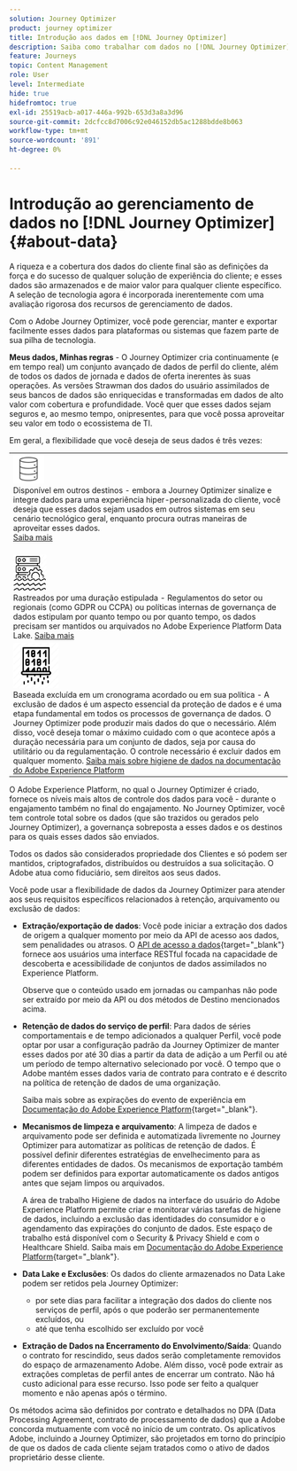 ```yaml
---
solution: Journey Optimizer
product: journey optimizer
title: Introdução aos dados em [!DNL Journey Optimizer]
description: Saiba como trabalhar com dados no [!DNL Journey Optimizer]
feature: Journeys
topic: Content Management
role: User
level: Intermediate
hide: true
hidefromtoc: true
exl-id: 25519acb-a017-446a-992b-653d3a8a3d96
source-git-commit: 2dcfcc8d7006c92e046152db5ac1288bdde8b063
workflow-type: tm+mt
source-wordcount: '891'
ht-degree: 0%

---
```


# Introdução ao gerenciamento de dados no [!DNL Journey Optimizer] {#about-data}

A riqueza e a cobertura dos dados do cliente final são as definições da força e do sucesso de qualquer solução de experiência do cliente; e esses dados são armazenados e de maior valor para qualquer cliente específico. A seleção de tecnologia agora é incorporada inerentemente com uma avaliação rigorosa dos recursos de gerenciamento de dados.

Com o Adobe Journey Optimizer, você pode gerenciar, manter e exportar facilmente esses dados para plataformas ou sistemas que fazem parte de sua pilha de tecnologia.

**Meus dados, Minhas regras** - O Journey Optimizer cria continuamente (e em tempo real) um conjunto avançado de dados de perfil do cliente, além de todos os dados de jornada e dados de oferta inerentes às suas operações. As versões Strawman dos dados do usuário assimilados de seus bancos de dados são enriquecidas e transformadas em dados de alto valor com cobertura e profundidade. Você quer que esses dados sejam seguros e, ao mesmo tempo, onipresentes, para que você possa aproveitar seu valor em todo o ecossistema de TI.

Em geral, a flexibilidade que você deseja de seus dados é três vezes:


<table style="table-layout:fixed">
<tr style="border: 0;">
  <td>
    <div><img alt="destinos" src="assets/do-not-localize/dest.png" /> 
    <br>Disponível em outros destinos - embora a Journey Optimizer sinalize e integre dados para uma experiência hiper-personalizada do cliente, você deseja que esses dados sejam usados em outros sistemas em seu cenário tecnológico geral, enquanto procura outras maneiras de aproveitar esses dados.
    <div>
     <a href="../start/ajo-integrations.md">Saiba mais</a></div>
    </div>
    <br>
  </td>
</tr>
  <td>
    <div><img alt="retenção" src="assets/do-not-localize/retention.png" />  
    <br>Rastreados por uma duração estipulada - Regulamentos do setor ou regionais (como GDPR ou CCPA) ou políticas internas de governança de dados estipulam por quanto tempo ou por quanto tempo, os dados precisam ser mantidos ou arquivados no Adobe Experience Platform Data Lake. <a href="../privacy/get-started-privacy.md">Saiba mais</a></div>
  </td>
</tr>
<tr style="border: 0;">
  <td>
    <div><img alt="política" src="assets/do-not-localize/policy.png" /> 
    <br>Baseada excluída em um cronograma acordado ou em sua política - A exclusão de dados é um aspecto essencial da proteção de dados e é uma etapa fundamental em todos os processos de governança de dados. O Journey Optimizer pode produzir mais dados do que o necessário. Além disso, você deseja tomar o máximo cuidado com o que acontece após a duração necessária para um conjunto de dados, seja por causa do utilitário ou da regulamentação. O controle necessário é excluir dados em qualquer momento. <a href="https://experienceleague.adobe.com/docs/experience-platform/hygiene/ui/overview.html">Saiba mais sobre higiene de dados na documentação do Adobe Experience Platform</a></div>
  </td>
</tr>
</table>

O Adobe Experience Platform, no qual o Journey Optimizer é criado, fornece os níveis mais altos de controle dos dados para você - durante o engajamento também no final do engajamento. No Journey Optimizer, você tem controle total sobre os dados (que são trazidos ou gerados pelo Journey Optimizer), a governança sobreposta a esses dados e os destinos para os quais esses dados são enviados.

Todos os dados são considerados propriedade dos Clientes e só podem ser mantidos, criptografados, distribuídos ou destruídos a sua solicitação. O Adobe atua como fiduciário, sem direitos aos seus dados.

Você pode usar a flexibilidade de dados da Journey Optimizer para atender aos seus requisitos específicos relacionados à retenção, arquivamento ou exclusão de dados:

* **Extração/exportação de dados**: Você pode iniciar a extração dos dados de origem a qualquer momento por meio da API de acesso aos dados, sem penalidades ou atrasos. O [API de acesso a dados](https://experienceleague.adobe.com/docs/experience-platform/data-access/api.html){target=&quot;_blank&quot;} fornece aos usuários uma interface RESTful focada na capacidade de descoberta e acessibilidade de conjuntos de dados assimilados no Experience Platform. <!--In the future (on roadmap), you can use file-based destinations to export and migrate log data from Adobe Journey Optimizer. -->

   Observe que o conteúdo usado em jornadas ou campanhas não pode ser extraído por meio da API ou dos métodos de Destino mencionados acima.

* **Retenção de dados do serviço de perfil**: Para dados de séries comportamentais e de tempo adicionados a qualquer Perfil, você pode optar por usar a configuração padrão da Journey Optimizer de manter esses dados por até 30 dias a partir da data de adição a um Perfil ou até um período de tempo alternativo selecionado por você. O tempo que o Adobe mantém esses dados varia de contrato para contrato e é descrito na política de retenção de dados de uma organização.

   Saiba mais sobre as expirações do evento de experiência em [Documentação do Adobe Experience Platform](https://experienceleague.adobe.com/docs/experience-platform/profile/event-expirations.html){target=&quot;_blank&quot;}.

* **Mecanismos de limpeza e arquivamento**: A limpeza de dados e arquivamento pode ser definida e automatizada livremente no Journey Optimizer para automatizar as políticas de retenção de dados. É possível definir diferentes estratégias de envelhecimento para as diferentes entidades de dados. Os mecanismos de exportação também podem ser definidos para exportar automaticamente os dados antigos antes que sejam limpos ou arquivados.

   A área de trabalho Higiene de dados na interface do usuário do Adobe Experience Platform permite criar e monitorar várias tarefas de higiene de dados, incluindo a exclusão das identidades do consumidor e o agendamento das expirações do conjunto de dados. Este espaço de trabalho está disponível com o Security &amp; Privacy Shield e com o Healthcare Shield. Saiba mais em [Documentação do Adobe Experience Platform](https://experienceleague.adobe.com/docs/experience-platform/hygiene/ui/overview.html){target=&quot;_blank&quot;}.

* **Data Lake e Exclusões**: Os dados do cliente armazenados no Data Lake podem ser retidos pela Journey Optimizer:

   * por sete dias para facilitar a integração dos dados do cliente nos serviços de perfil, após o que poderão ser permanentemente excluídos, ou
   * até que tenha escolhido ser excluído por você


* **Extração de Dados na Encerramento do Envolvimento/Saída**: Quando o contrato for rescindido, seus dados serão completamente removidos do espaço de armazenamento Adobe. Além disso, você pode extrair as extrações completas de perfil antes de encerrar um contrato. Não há custo adicional para esse recurso. Isso pode ser feito a qualquer momento e não apenas após o término.

Os métodos acima são definidos por contrato e detalhados no DPA (Data Processing Agreement, contrato de processamento de dados) que a Adobe concorda mutuamente com você no início de um contrato. Os aplicativos Adobe, incluindo a Journey Optimizer, são projetados em torno do princípio de que os dados de cada cliente sejam tratados como o ativo de dados proprietário desse cliente.
